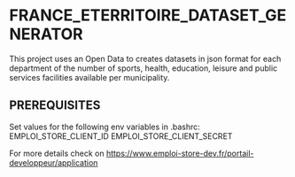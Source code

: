 # FRANCE_ETERRITOIRE_DATASET_GENERATOR
This project uses an Open Data to creates datasets in json format for each department of the number of sports, health, education, leisure and public services facilities available per municipality.

## PREREQUISITES
Set values for the following env variables in .bashrc:
EMPLOI_STORE_CLIENT_ID
EMPLOI_STORE_CLIENT_SECRET

For more details check on https://www.emploi-store-dev.fr/portail-developpeur/application

